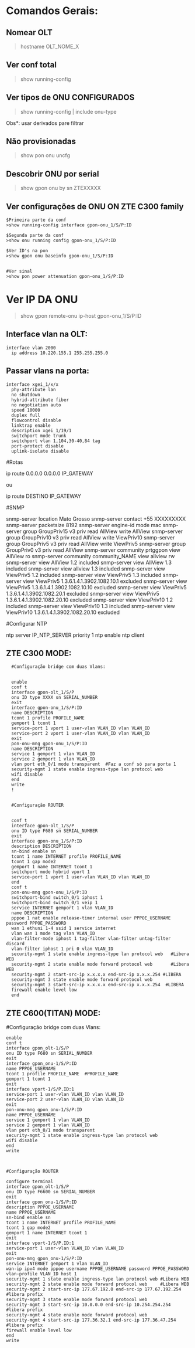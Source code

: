 # Comandos Gerais:

## Nomear OLT
>hostname OLT_NOME_X

## Ver conf total
>show running-config


## Ver tipos de ONU CONFIGURADOS
>show running-config | include onu-type 

Obs*: usar derivados pare filtrar

## Não provisionadas
>show pon onu uncfg 

## Descobrir ONU por serial
>show gpon onu by sn ZTEXXXXX

## Ver configurações de ONU ON ZTE C300 family

    $Primeira parte da conf
    >show running-config interface gpon-onu_1/S/P:ID
    	
    $Segunda parte da conf
    >show onu running config gpon-onu_1/S/P:ID

    $Ver ID's na pon
    >show gpon onu baseinfo gpon-onu_1/S/P:ID


    #Ver sinal
    >show pon power attenuation gpon-onu_1/S/P:ID


# Ver IP DA ONU
>show gpon remote-onu ip-host gpon-onu_1/S/P:ID



## Interface vlan na OLT:

    interface vlan 2000
      ip address 10.220.155.1 255.255.255.0
    


## Passar vlans na porta:

    interface xgei_1/x/x
      phy-attribute lan
      no shutdown
      hybrid-attribute fiber
      no negotiation auto
      speed 10000
      duplex full
      flowcontrol disable
      linktrap enable
      description xgei_1/19/1
      switchport mode trunk
      switchport vlan 1,104,30-40,84 tag
      port-protect disable
      uplink-isolate disable



#Rotas

  ip route 0.0.0.0 0.0.0.0 IP_GATEWAY

  ou

  ip route DESTINO  IP_GATEWAY




#SNMP


  snmp-server location Mato Grosso
  snmp-server contact +55 XXXXXXXXX
  snmp-server packetsize 8192
  snmp-server engine-id mode mac
  snmp-server group GroupPriv15 v3 priv read AllView write AllView
  snmp-server group GroupPriv10 v3 priv read AllView write ViewPriv10
  snmp-server group GroupPriv5 v3 priv read AllView write ViewPriv5
  snmp-server group GroupPriv0 v3 priv read AllView
  snmp-server community prtggpon view AllView ro
  snmp-server community community_NAME view allview rw
  snmp-server view AllView 1.2 included
  snmp-server view AllView 1.3 included
  snmp-server view allview 1.3 included
  snmp-server view ViewPriv5 1.2 included
  snmp-server view ViewPriv5 1.3 included
  snmp-server view ViewPriv5 1.3.6.1.4.1.3902.1082.10.1 excluded
  snmp-server view ViewPriv5 1.3.6.1.4.1.3902.1082.10.10 excluded
  snmp-server view ViewPriv5 1.3.6.1.4.1.3902.1082.20.1 excluded
  snmp-server view ViewPriv5 1.3.6.1.4.1.3902.1082.20.10 excluded
  snmp-server view ViewPriv10 1.2 included
  snmp-server view ViewPriv10 1.3 included
  snmp-server view ViewPriv10 1.3.6.1.4.1.3902.1082.20.10 excluded



#Configurar NTP

  ntp server IP_NTP_SERVER priority 1
  ntp enable
  ntp client








## ZTE C300 MODE:

      #Configuração bridge com duas Vlans:


      enable
      conf t
      interface gpon-olt_1/S/P
      onu ID type XXXX sn SERIAL_NUMBER
      exit
      interface gpon-onu_1/S/P:ID
      name DESCRIPTION
      tcont 1 profile PROFILE_NAME     
      gemport 1 tcont 1
      service-port 1 vport 1 user-vlan VLAN_ID vlan VLAN_ID
      service-port 2 vport 1 user-vlan VLAN_ID vlan VLAN_ID 
      exit
      pon-onu-mng gpon-onu_1/S/P:ID
      name DESCRIPTION
      service 1 gemport 1 vlan VLAN_ID
      service 2 gemport 1 vlan VLAN_ID 
      vlan port eth_0/1 mode transparent  #Faz a conf só para porta 1
      security-mgmt 1 state enable ingress-type lan protocol web 
      wifi disable
      end
      write
      !


      #Configuração ROUTER


      conf t
      interface gpon-olt_1/S/P
      onu ID type F680 sn SERIAL_NUMBER
      exit
      interface gpon-onu_1/S/P:ID
      description DESCRIPTION
      sn-bind enable sn
      tcont 1 name INTERNET profile PROFILE_NAME 
      tcont 1 gap mode2
      gemport 1 name INTERNET tcont 1
      switchport mode hybrid vport 1
      service-port 1 vport 1 user-vlan VLAN_ID vlan VLAN_ID
      end
      conf t
      pon-onu-mng gpon-onu_1/S/P:ID
      switchport-bind switch_0/1 iphost 1
      switchport-bind switch_0/1 veip 1
      service INTERNET gemport 1 vlan VLAN_ID
      name DESCRIPTION
      pppoe 1 nat enable release-timer internal user PPPOE_USERNAME password PPPOE_PASSWORD
      wan 1 ethuni 1-4 ssid 1 service internet
      vlan wan 1 mode tag vlan VLAN_ID
      vlan-filter-mode iphost 1 tag-filter vlan-filter untag-filter discard
      vlan-filter iphost 1 pri 0 vlan VLAN_ID
      security-mgmt 1 state enable ingress-type lan protocol web   #Libera WEB
      security-mgmt 2 state enable mode forward protocol web       #Libera WEB
      security-mgmt 2 start-src-ip x.x.x.x end-src-ip x.x.x.254 #LIBERA
      security-mgmt 3 state enable mode forward protocol web
      security-mgmt 3 start-src-ip x.x.x.x end-src-ip x.x.x.254  #LIBERA
      firewall enable level low
      end



## ZTE C600(TITAN) MODE:

#Configuração bridge com duas Vlans:  

    enable
    conf t
    interface gpon_olt-1/S/P
    onu ID type F680 sn SERIAL_NUMBER
    exit
    interface gpon_onu-1/S/P:ID
    name PPPOE_USERNAME
    tcont 1 profile PROFILE_NAME  #PROFILE_NAME
    gemport 1 tcont 1
    exit
    interface vport-1/S/P.ID:1
    service-port 1 user-vlan VLAN_ID vlan VLAN_ID
    service-port 2 user-vlan VLAN_ID vlan VLAN_ID
    exit
    pon-onu-mng gpon_onu-1/S/P:ID
    name PPPOE_USERNAME
    service 1 gemport 1 vlan VLAN_ID
    service 2 gemport 1 vlan VLAN_ID 
    vlan port eth_0/1 mode transparent
    security-mgmt 1 state enable ingress-type lan protocol web 
    wifi disable
    end
    write



    #Configuração ROUTER

    configure terminal
    interface gpon_olt-1/S/P
    onu ID type F6600 sn SERIAL_NUMBER
    exit
    interface gpon_onu-1/S/P:ID
    description PPPOE_USERNAME
    name PPPOE_USERNAME
    sn-bind enable sn
    tcont 1 name INTERNET profile PROFILE_NAME
    tcont 1 gap mode2
    gemport 1 name INTERNET tcont 1
    exit
    interface vport-1/S/P.ID:1
    service-port 1 user-vlan VLAN_ID vlan VLAN_ID
    exit
    pon-onu-mng gpon_onu-1/S/P:ID
    service INTERNET gemport 1 vlan VLAN_ID
    wan-ip ipv4 mode pppoe username PPPOE_USERNAME password PPPOE_PASSWORD vlan-profile VLAN_ID host 1
    security-mgmt 1 state enable ingress-type lan protocol web #Libera WEB
    security-mgmt 2 state enable mode forward protocol web     #Libera WEB
    security-mgmt 2 start-src-ip 177.67.192.0 end-src-ip 177.67.192.254 #libera prefix
    security-mgmt 3 state enable mode forward protocol web
    security-mgmt 3 start-src-ip 10.0.0.0 end-src-ip 10.254.254.254     #libera prefix
    security-mgmt 4 state enable mode forward protocol web
    security-mgmt 4 start-src-ip 177.36.32.1 end-src-ip 177.36.47.254   #libera prefix
    firewall enable level low
    end
    write
